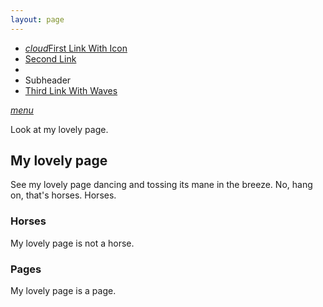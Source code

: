 ```yaml
---
layout: page
---
```

<ul id="slide-out" class="side-nav">
    <li><a href="#!"><i class="material-icons">cloud</i>First Link With Icon</a></li>
    <li><a href="#!">Second Link</a></li>
    <li><div class="divider"></div></li>
    <li><a class="subheader">Subheader</a></li>
    <li><a class="waves-effect" href="#!">Third Link With Waves</a></li>
  </ul>
  <a href="#" data-activates="slide-out" class="button-collapse"><i class="material-icons">menu</i></a>

Look at my lovely page.

## My lovely page

See my lovely page dancing and tossing its mane in the breeze. No, hang on, that's horses. Horses.

### Horses

My lovely page is not a horse.

### Pages

My lovely page is a page.
